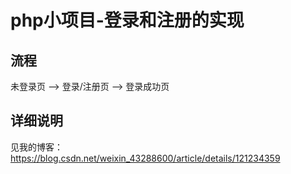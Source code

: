 # php小项目-登录和注册的实现

## 流程

未登录页 --> 登录/注册页 --> 登录成功页

## 详细说明

见我的博客：https://blog.csdn.net/weixin_43288600/article/details/121234359